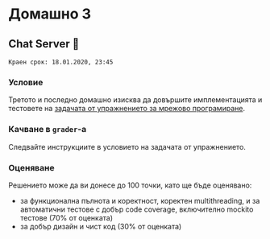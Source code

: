 # Домашно 3

## Chat Server :speech_balloon:

`Краен срок: 18.01.2020, 23:45`

### Условие

Третото и последно домашно изисква да довършите имплементацията и тестовете на [задачата от упражнението за мрежово програмиране](https://github.com/n-asenov/modern-java-technologies/blob/master/Lab10Client/README.md).

### Качване в `grader`-a

Следвайте инструкциите в условието на задачата от упражнението.

### Оценяване

Решението може да ви донесе до 100 точки, като ще бъде оценявано:

* за функционална пълнота и коректност, коректен multithreading, и за автоматични тестове с добър code coverage, включително mockito тестове (70% от оценката)
* за добър дизайн и чист код (30% от оценката)
